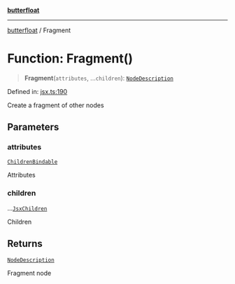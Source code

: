[**butterfloat**](../index.md)

***

[butterfloat](../index.md) / Fragment

# Function: Fragment()

> **Fragment**(`attributes`, ...`children`): [`NodeDescription`](../type-aliases/NodeDescription.md)

Defined in: [jsx.ts:190](https://github.com/WorldMaker/butterfloat/blob/df545ef96728808e6ed86d129bea41fdc458751b/jsx.ts#L190)

Create a fragment of other nodes

## Parameters

### attributes

[`ChildrenBindable`](../interfaces/ChildrenBindable.md)

Attributes

### children

...[`JsxChildren`](../type-aliases/JsxChildren.md)

Children

## Returns

[`NodeDescription`](../type-aliases/NodeDescription.md)

Fragment node
